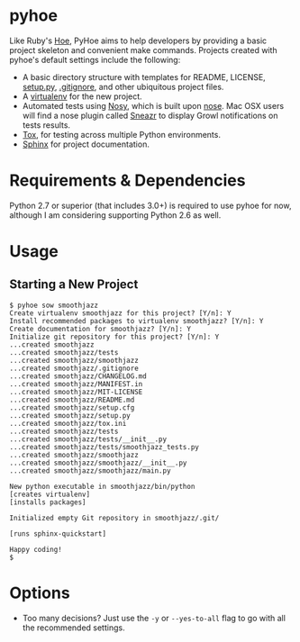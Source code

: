 # pyhoe

Like Ruby's [Hoe](https://github.com/seattlerb/hoe), PyHoe aims
to help developers by providing a basic project skeleton and 
convenient make commands. Projects created with pyhoe's default
settings include the following:

- A basic directory structure with templates for README, LICENSE,
  [setup.py](http://docs.python.org/distutils/setupscript.html),
  [.gitignore](http://help.github.com/ignore-files/), and other
  ubiquitous project files.
- A [virtualenv](http://pypi.python.org/pypi/virtualenv) for the new
  project.
- Automated tests using [Nosy](https://bitbucket.org/douglatornell/nosy),
  which is built upon [nose](http://readthedocs.org/docs/nose/en/latest/).
  Mac OSX users will find a nose plugin called [Sneazr](https://github.com/jessemiller/Sneazr)
  to display Growl notifications on tests results.
- [Tox](http://tox.readthedocs.org/en/latest/index.html), for testing
  across multiple Python environments.
- [Sphinx](http://sphinx.pocoo.org/) for project documentation.

# Requirements & Dependencies

Python 2.7 or superior (that includes 3.0+) is required to use pyhoe for now,
although I am considering supporting Python 2.6 as well.

# Usage

## Starting a New Project

    $ pyhoe sow smoothjazz
    Create virtualenv smoothjazz for this project? [Y/n]: Y
    Install recommended packages to virtualenv smoothjazz? [Y/n]: Y
    Create documentation for smoothjazz? [Y/n]: Y
    Initialize git repository for this project? [Y/n]: Y
    ...created smoothjazz
    ...created smoothjazz/tests
    ...created smoothjazz/smoothjazz
    ...created smoothjazz/.gitignore
    ...created smoothjazz/CHANGELOG.md
    ...created smoothjazz/MANIFEST.in
    ...created smoothjazz/MIT-LICENSE
    ...created smoothjazz/README.md
    ...created smoothjazz/setup.cfg
    ...created smoothjazz/setup.py
    ...created smoothjazz/tox.ini
    ...created smoothjazz/tests
    ...created smoothjazz/tests/__init__.py
    ...created smoothjazz/tests/smoothjazz_tests.py
    ...created smoothjazz/smoothjazz
    ...created smoothjazz/smoothjazz/__init__.py
    ...created smoothjazz/smoothjazz/main.py

    New python executable in smoothjazz/bin/python
    [creates virtualenv]
    [installs packages]
   
    Initialized empty Git repository in smoothjazz/.git/

    [runs sphinx-quickstart]
    
    Happy coding!
    $

# Options

- Too many decisions? Just use the `-y` or `--yes-to-all` flag to go
  with all the recommended settings.
